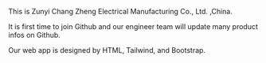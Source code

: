 This is Zunyi Chang Zheng Electrical Manufacturing Co., Ltd. ,China.

It is first time to join Github and our engineer team will update many product infos on Github.

Our web app is designed by HTML, Tailwind, and Bootstrap.
